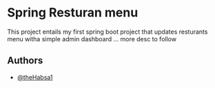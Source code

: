 
# Spring Resturan menu

This project entails my first spring boot project that updates resturants menu witha simple admin dashboard ... more desc to follow


## Authors

- [@theHabsa1](https://github.com/theHabesa1)

